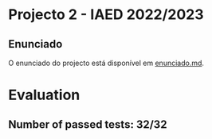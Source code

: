 # Projecto 2 - IAED 2022/2023

## Enunciado

O enunciado do projecto está disponível em [enunciado.md](enunciado.md). 


# Evaluation

## Number of passed tests: 32/32
